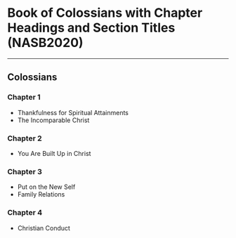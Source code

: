 # Book of Colossians with Chapter Headings and Section Titles (NASB2020)

---

## Colossians
### Chapter 1
- Thankfulness for Spiritual Attainments
- The Incomparable Christ

### Chapter 2
- You Are Built Up in Christ

### Chapter 3
- Put on the New Self
- Family Relations

### Chapter 4
- Christian Conduct
